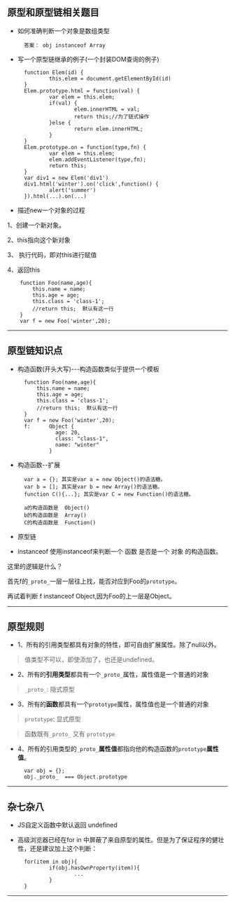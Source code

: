 ## 原型和原型链相关题目

- 如何准确判断一个对象是数组类型

        答案： obj instanceof Array
        
- 写一个原型链继承的例子(一个封装DOM查询的例子)

        function Elem(id) {
                this.elem = document.getElementById(id)
        }
        Elem.prototype.html = function(val) {
                var elem = this.elem;
                if(val) {
                        elem.innerHTML = val;
                        return this;//为了链式操作
                }else {
                        return elem.innerHTML;
                }
        }
        Elem.prototype.on = function(type,fn) {
                var elem = this.elem;
                elem.addEventListener(type,fn);
                return this;
        }
        var div1 = new Elem('div1')
        div1.html('winter').on('click',function() {
                alert('summer')
        }).html(...).on(...)
        


- 描述new一个对象的过程

1、创建一个新对象。

2、this指向这个新对象

3、 执行代码，即对this进行赋值

4、返回this

        function Foo(name,age){
            this.name = name;
            this.age = age;
            this.class = 'class-1';
            //return this;  默认有这一行
        }
        var f = new Foo('winter',20);

- - -
## 原型链知识点
- 构造函数(开头大写)---构造函数类似于提供一个模板

        function Foo(name,age){
            this.name = name;
            this.age = age;
            this.class = 'class-1';
            //return this;  默认有这一行
        }
        var f = new Foo('winter',20); 
        f:      Object {
                  age: 20,
                  class: "class-1",
                  name: "winter"
                }

- 构造函数--扩展

        var a = {}; 其实是var a = new Object()的语法糖。
        var b = []; 其实是var b = new Array()的语法糖。
        function C(){...}; 其实是var C = new Function()的语法糖。
        
        a的构造函数是  Object()
        b的构造函数是  Array()
        C的构造函数是  Function()
        
- 原型链


- instanceof
使用instanceof来判断一个 函数 是否是一个 对象 的构造函数。

这里的逻辑是什么？

首先f的`_proto_`一层一层往上找，能否对应到Foo的`prototype`。

再试着判断 f instanceof Object,因为Foo的上一层是Object。

- - -
## 原型规则
- 1、所有的引用类型都具有对象的特性，即可自由扩展属性。除了null以外。
> 值类型不可以，即使添加了，也还是undefined。

- 2、所有的**引用类型**都具有一个`_proto_`属性，属性值是一个普通的对象
> `_proto_`: 隐式原型

- 3、所有的**函数**都具有一个`prototype`属性，属性值也是一个普通的对象
> `prototype`: 显式原型

> 函数既有`_proto_` 又有 `prototype`

- 4、所有的引用类型的`_proto_`**属性值**都指向他的构造函数的`prototype`**属性值**。

        var obj = {};
        obj._proto_  === Object.prototype
        
- - -
## 杂七杂八
- JS自定义函数中默认返回 undefined
- 高级浏览器已经在for in 中屏蔽了来自原型的属性。但是为了保证程序的健壮性，还是建议加上这个判断：

        for(item in obj){
                if(obj.hasOwnProperty(item)){
                        ...
                }
        }

- - -








